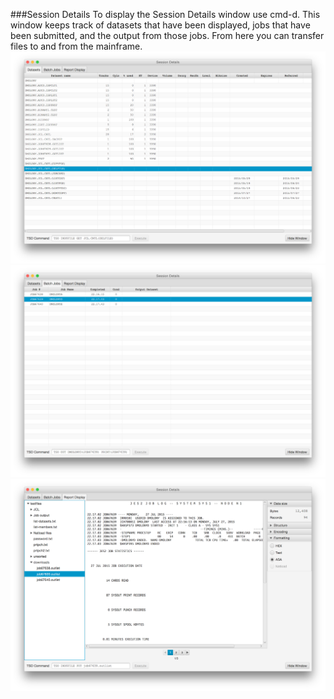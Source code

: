 ###Session Details
To display the Session Details window use cmd-d. This window keeps track of datasets that have been displayed, jobs that have been submitted, and the output from those jobs. From here you can transfer files to and from the mainframe.   
![Datasets](assistant1.png?raw=true "Datasets")
![Batch Jobs](assistant2.png?raw=true "Batch Jobs")
![Reports](assistant3.png?raw=true "Reports")

